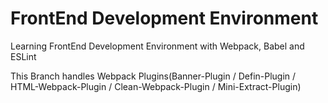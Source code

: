 # FrontEnd Development Environment

Learning FrontEnd Development Environment with Webpack, Babel and ESLint

This Branch handles Webpack Plugins(Banner-Plugin / Defin-Plugin / HTML-Webpack-Plugin / Clean-Webpack-Plugin / Mini-Extract-Plugin)
